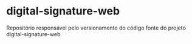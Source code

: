 # digital-signature-web
Repositório responsável pelo versionamento do código fonte do projeto digital-signature-web
